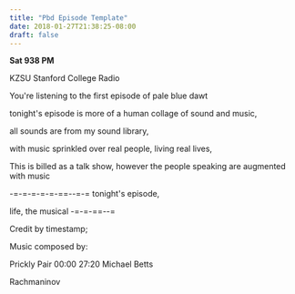 ```yaml
---
title: "Pbd Episode Template"
date: 2018-01-27T21:38:25-08:00
draft: false
---
```



**Sat 938 PM**


KZSU Stanford College Radio 

You're listening to the first episode of pale blue dawt

tonight's episode is more of a human collage of sound and music,

all sounds are from my sound library,

with music sprinkled over real people, living real lives,

This is billed as a talk show, however the people speaking are augmented with music

-=-=-=-=-=-==--=-=
tonight's episode,

life, the musical
-=-=-==--=

Credit by timestamp;

Music composed by:

Prickly Pair
  00:00
  27:20
Michael Betts

Rachmaninov
